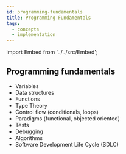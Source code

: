 ```yaml
---
id: programming-fundamentals
title: Programming Fundamentals
tags:
  - concepts
  - implementation
---
```


import Embed from '../../src/Embed';

## Programming fundamentals

- Variables
- Data structures
- Functions
- Type Theory
- Control flow (conditionals, loops)
- Paradigms (functional, objected oriented)
- Tests
- Debugging
- Algorithms
- Software Development Life Cycle (SDLC)

<Embed url="https://twitter.com/sseraphini/status/1760278148417999237" />
